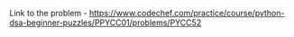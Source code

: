 Link to the problem - https://www.codechef.com/practice/course/python-dsa-beginner-puzzles/PPYCC01/problems/PYCC52
